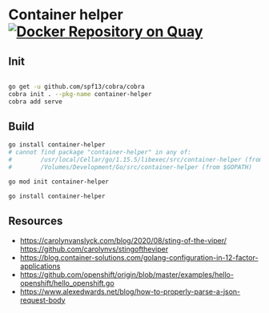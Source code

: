 # Container helper [![Docker Repository on Quay](https://quay.io/repository/openshift-examples/container-helper/status "Docker Repository on Quay")](https://quay.io/repository/openshift-examples/container-helper)

## Init

```bash

go get -u github.com/spf13/cobra/cobra
cobra init . --pkg-name container-helper
cobra add serve

```

## Build

```bash
go install container-helper
# cannot find package "container-helper" in any of:
#        /usr/local/Cellar/go/1.15.5/libexec/src/container-helper (from $GOROOT)
#        /Volumes/Development/Go/src/container-helper (from $GOPATH)

go mod init container-helper

go install container-helper
```

## Resources

  * https://carolynvanslyck.com/blog/2020/08/sting-of-the-viper/
    https://github.com/carolynvs/stingoftheviper
  * https://blog.container-solutions.com/golang-configuration-in-12-factor-applications
  * https://github.com/openshift/origin/blob/master/examples/hello-openshift/hello_openshift.go
  * https://www.alexedwards.net/blog/how-to-properly-parse-a-json-request-body